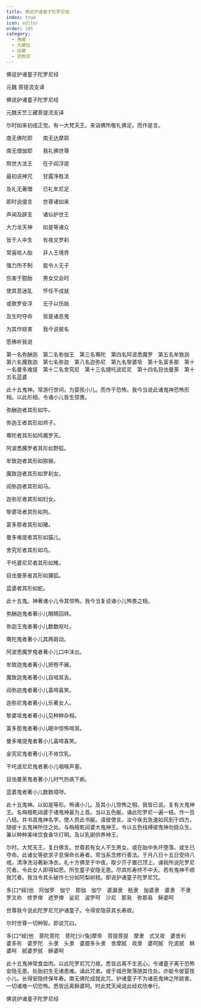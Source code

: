```yaml
---
title: 佛说护诸童子陀罗尼经
index: true
icon: editor
order: 185
category:
  - 佛藏
  - 大藏经
  - 经藏
  - 密教部
---
```


  佛说护诸童子陀罗尼经  

元魏 菩提流支译  

佛说护诸童子陀罗尼经  

元魏天竺三藏菩提流支译  

尔时如来初成正觉。有一大梵天王。来诣佛所敬礼佛足。而作是言。  

南无佛陀耶　　南无达摩耶  

南无僧伽耶　　我礼佛世尊  

照世大法王　　在于阎浮提  

最初说神咒　　甘露净胜法  

及礼无著僧　　已礼牟尼足  

即时说偈言　　世尊诸如来  

声闻及辟支　　诸仙护世王  

大力龙天神　　如是等诸众  

皆于人中生　　有夜叉罗刹  

常喜啖人胎　　非人王境界  

强力所不制　　能令人无子  

伤害于胞胎　　男女交会时  

使其意迷乱　　怀任不成就  

或歌罗安浮　　无子以伤胎  

及生时夺命　　皆是诸恶鬼  

为其作娆害　　我今说彼名  

愿佛听我说  

第一名弥酬迦　第二名弥伽王　第三名骞陀　第四名阿波悉魔罗　第五名牟致迦　第六名魔致迦　第七名弥迦　第八名迦弥尼　第九名黎婆坻　第十名富多那　第十一名曼多难提　第十二名舍究尼　第十三名揵吒波尼尼　第十四名目佉曼荼　第十五名蓝婆  

此十五鬼神。常游行世间。为婴孩小儿。而作于恐怖。我今当说此诸鬼神恐怖形相。以此形相。令诸小儿皆生惊畏。  

弥酬迦者其形如牛。  

弥迦王者其形如师子。  

骞陀者其形如鸠魔罗天。  

阿波悉魔罗者其形如野狐。  

牟致迦者其形如猕猴。  

魔致迦者其形如罗刹女。  

阎弥迦者其形如马。  

迦弥尼者其形如妇女。  

黎婆坻者其形如狗。  

富多那者其形如猪。  

曼多难提者其形如猫儿。  

舍究尼者其形如鸟。  

干吒婆尼尼者其形如雉。  

目佉曼荼者其形如獯狐。  

蓝婆者其形如蛇。  

此十五鬼。神著诸小儿令其惊怖。我今当复说诸小儿怖畏之相。  

弥酬迦鬼者著小儿眼睛回转。  

弥迦王鬼者著小儿数数呕吐。  

骞陀鬼者著小儿其两肩动。  

阿波悉魔罗鬼者著小儿口中沫出。  

牟致迦鬼者著小儿把卷不展。  

魔致迦鬼者著小儿自啮其舌。  

阎弥迦鬼者著小儿喜啼喜笑。  

迦弥尼鬼者著小儿乐著女人。  

黎婆坻鬼者著小儿见种种杂相。  

富多那鬼者著小儿眠中惊怖啼哭。  

曼多难提鬼者著小儿喜啼喜笑。  

金究尼鬼者著小儿不肯饮乳。  

干吒波尼尼鬼者著小儿咽喉声塞。  

目佉曼荼鬼者著小儿时气热病下痢。  

蓝婆鬼者著小儿数数噫哕。  

此十五鬼神。以如是等形。怖诸小儿。及其小儿惊怖之相。我皆已说。复有大鬼神王。名栴檀乾闼婆于诸鬼神最为上首。当以五色綖。诵此陀罗尼一遍一结。作一百八结。并书其鬼神名字。使人赍此书綖。语彼使言。汝今疾去急速如风到于四方。随彼十五鬼神所住之处。与栴檀乾闼婆大鬼神王。令以五色线缚彼鬼神勿娆众生。兼以种种美味饮食香华灯明。及以乳粥供养神王。  

尔时。大梵天王。复白佛言。世尊若有女人不生男女。或在胎中失坏堕落。或生已夺命。此诸女等欲求子息保命长寿者。常当系念修行善法。于月八日十五日受持八戒。清净洗浴著新净衣。礼十方佛至于中夜。取少芥子置已顶上。诵我所说陀罗尼咒者。令此女人即得如愿。所生童子安隐无患。尽其形寿终不中夭。若有鬼神不顺我咒者。我当令其头破作七分如阿梨树枝。即说护诸童子陀罗尼咒。  

多[口*絰]他　阿伽罗　伽宁　那伽　伽宁　婆漏隶　秖隶　伽婆隶　婆隶　不隶　罗叉祢　修罗俾　遮罗俾　娑尼　波罗呵　沙尼　那易　弥那易　稣婆呵  

世尊我今说此陀罗尼咒护诸童子。令得安隐获其长寿故。  

尔时世尊一切种智。即说咒曰。  

多[口*絰]他　菩陀菩陀　菩陀[少/兔]摩帝　菩提菩提　摩隶　式叉夜　婆舍利　婆多祢　婆罗陀　头隶　头隶　婆腊多头隶　舍摩腻　收隶　婆呵腻　陀波腻　稣婆呵　腻婆罗腻　稣婆呵  

此十五鬼神常食血肉。以此陀罗尼咒力故。悉皆远离不生恶心。令诸童子离于恐怖安隐无患。处胎初生无诸患难。诵此咒者。或于城邑聚落随其住处。亦能令彼婴孩小儿。长得安隐终保年寿。南无佛陀成就此咒。护诸童子不为诸恶鬼神之所娆害。一切诸难一切恐怖。悉皆远离稣婆呵。时此梵天闻说此经欢欣奉行。  

佛说护诸童子陀罗尼经  
